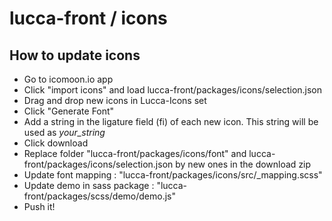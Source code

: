 # lucca-front / icons

## How to update icons

- Go to icomoon.io app
- Click "import icons" and load lucca-front/packages/icons/selection.json
- Drag and drop new icons in Lucca-Icons set
- Click "Generate Font"
- Add a string in the ligature field (fi) of each new icon. This string will be used as <i class="lucca-icon">your_string</i>
- Click download
- Replace folder "lucca-front/packages/icons/font" and lucca-front/packages/icons/selection.json by new ones in the download zip
- Update font mapping : "lucca-front/packages/icons/src/_mapping.scss"
- Update demo in sass package : "lucca-front/packages/scss/demo/demo.js"
- Push it!